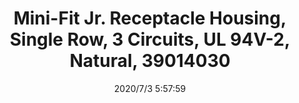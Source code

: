 ﻿---
layout: post 
title: Mini-Fit Jr. Receptacle Housing, Single Row, 3 Circuits, UL 94V-2, Natural, 39014030
is_home: true
tags: 5557
categories: housing-terminal
overview: Mini-Fit Jr. Receptacle Housing, Single Row, 3 Circuits, UL 94V-2, Natural
series: 5557
part_number: 39014030
thumb_img: static/202007/410-thumb-20200703135836.jpg
image: static/202007/410-20200703135836.jpg
date: 2020/7/3 5:57:59
---



